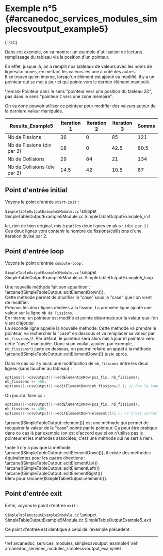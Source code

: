 # Exemple n°5 {#arcanedoc_services_modules_simplecsvoutput_example5}

[TOC]

Dans cet exemple, on va montrer un exemple d'utilisation de lecture/
remplissage du tableau via la position d'un pointeur.

En effet, jusque là, on a remplit nos tableaux de valeurs avec les
noms de lignes/colonnes, en mettant les valeurs les une à coté des
autres.  
Il se trouve qu'en interne, lorsqu'un élément est ajouté ou modifié,
il y a un pointeur qui se met à jour et qui pointe vers le dernier
élément manipulé.

\remark
Pointeur dans le sens "pointeur vers une position du tableau 2D",
pas dans le sens "pointeur `C` vers une zone mémoire".

On va donc pouvoir utiliser ce pointeur pour modifier des valeurs
autour de la dernière valeur manipulée.

Results_Example5             |Iteration 1|Iteration 2|Iteration 3|Somme
-----------------------------|-----------|-----------|-----------|-----------
Nb de Fissions               |36         |0          |85         |121
Nb de Fissions (div par 2)   |18         |0          |42.5       |60.5
Nb de Collisions             |29         |84         |21         |134
Nb de Collisions (div par 2) |14.5       |42         |10.5       |67



## Point d'entrée initial

Voyons le point d'entrée `start-init` :

`SimpleTableOutputExample5Module.cc`
\snippet SimpleTableOutputExample5Module.cc SimpleTableOutputExample5_init

Ici, rien de bien original, mis à part les deux lignes en plus : `(div par 2)`.
Ces deux lignes vont contenir le nombre de fissions/collisions d'une itération
divisé par 2.



## Point d'entrée loop

Voyons le point d'entrée `compute-loop` :

`SimpleTableOutputExample5Module.cc`
\snippet SimpleTableOutputExample5Module.cc SimpleTableOutputExample5_loop

Une nouvelle méthode fait son apparition : \arcane{ISimpleTableOutput::editElementDown()}.  
Cette méthode permet de modifier la "case" sous la "case" que l'on vient de
modifier.  
Prenons les deux lignes dédiées à la fission. La première ligne ajoute une
valeur sur la ligne `Nb de Fissions`.  
En interne, un pointeur est modifié et pointe désormais sur la valeur que
l'on vient d'ajouter.  
La seconde ligne appelle la nouvelle méthode. Cette méthode va prendre le
pointeur, va rechercher la "case" en dessous et va remplacer sa valeur par
`nb_fissions/2`. Par défaut, le pointeur sera alors mis à jour et pointera
vers cette "case" manipulée. Donc si on voulait ajouter, par exemple, `nb_fissions*2`
juste en dessous, on pourrai refaire un appel à la méthode
\arcane{ISimpleTableOutput::editElementDown()} juste après.

Dans le cas où il y aurai une modification de `nb_fissions` entre les
deux lignes (sans toucher au tableau) :

```cpp
options()->csvOutput()->addElementInRow(pos_fis, nb_fissions);
nb_fissions += 456;
options()->csvOutput()->editElementDown(nb_fissions/2.); // Pas la bonne valeur !!!
```
On pourrai faire ça :

```cpp
options()->csvOutput()->addElementInRow(pos_fis, nb_fissions);
nb_fissions += 456;
options()->csvOutput()->editElementDown(element()/2.); // C'est correct !!!
```

\arcane{ISimpleTableOutput::element()} est une méthode qui permet de récupérer
la valeur de la "case" pointé par le pointeur. Ça peut être pratique dans ce
cas là par exemple (on est d'accord que si on n'utilise pas le pointeur et
les méthodes associées, c'est une méthode qui ne sert à rien).

\note
Il n'y a pas que la méthode \arcane{ISimpleTableOutput::editElementDown()},
il existe des méthodes équivalentes pour les quatre directions :  
\arcane{ISimpleTableOutput::editElementUp()}  
\arcane{ISimpleTableOutput::editElementLeft()}  
\arcane{ISimpleTableOutput::editElementRight()}  
Idem pour \arcane{ISimpleTableOutput::element()}.


## Point d'entrée exit

Enfin, voyons le point d'entrée `exit` :

`SimpleTableOutputExample5Module.cc`
\snippet SimpleTableOutputExample5Module.cc SimpleTableOutputExample5_exit

Ce point d'entrée est identique à celui de l'exemple précedent.


____

<div class="section_buttons">
<span class="back_section_button">
\ref arcanedoc_services_modules_simplecsvoutput_example4
</span>
<span class="next_section_button">
\ref arcanedoc_services_modules_simplecsvoutput_example6
</span>
</div>
